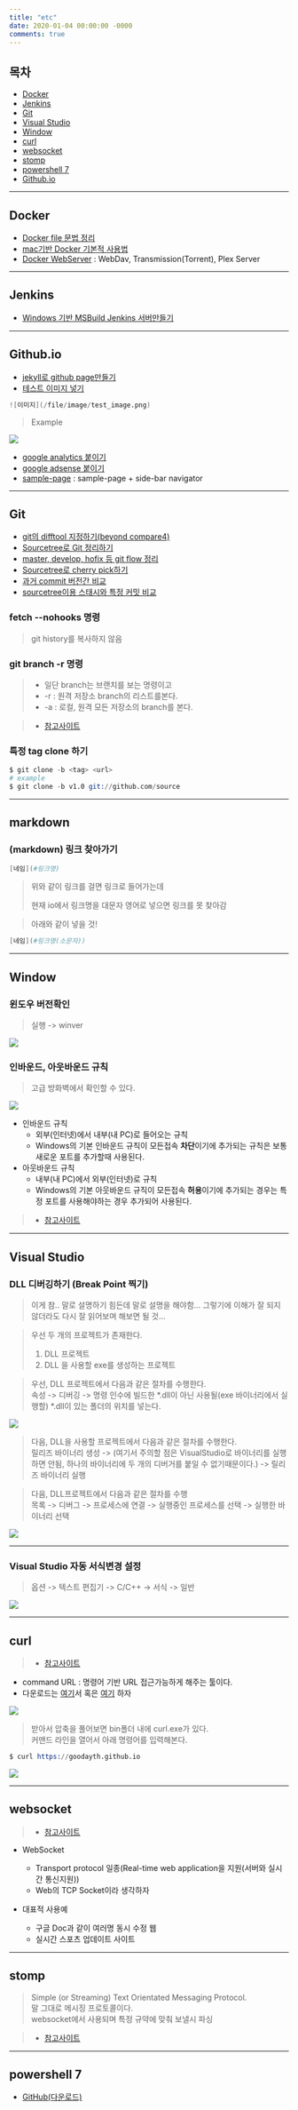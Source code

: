 ```yaml
---
title: "etc"
date: 2020-01-04 00:00:00 -0000
comments: true
---
```


## 목차

* [Docker](https://goodayth.github.io/categories-etc/#docker)
* [Jenkins](https://goodayth.github.io/categories-etc/#jenkins)
* [Git](https://goodayth.github.io/categories-etc/#git)
* [Visual Studio](https://goodayth.github.io/categories-etc/#visual-studio)
* [Window](https://goodayth.github.io/categories-etc/#window)
* [curl](https://goodayth.github.io/categories-etc/#curl)
* [websocket](https://goodayth.github.io/categories-etc/#websocket)
* [stomp](https://goodayth.github.io/categories-etc/#stomp)
* [powershell 7](https://goodayth.github.io/categories-etc/#powershell-7)
* [Github.io](https://goodayth.github.io/categories-etc/#githubio)

---

## Docker

* [Docker file 문법 정리](https://goodayth.github.io/docker-syntax)
* [mac기반 Docker 기본적 사용법](https://goodayth.github.io/docker-mac-basic)
* [Docker WebServer](https://goodayth.github.io/docker-linux-webdav) : WebDav, Transmission(Torrent), Plex Server

---

## Jenkins

* [Windows 기반 MSBuild Jenkins 서버만들기](https://goodayth.github.io/jenkins-windows-msbuild/)

---

## Github.io

* [jekyll로 github page만들기](https://goodayth.github.io/gitpage-make/)
* [테스트 이미지 넣기]()

```s
![이미지](/file/image/test_image.png)
```

> Example

![](/file/image/test_image.png)

* [google analytics 붙이기](https://goodayth.github.io/gitpage-analysis/)
* [google adsense 붙이기](https://goodayth.github.io/gitpage-adsense/)
* [sample-page](https://goodayth.github.io/sample/page-sample/) : sample-page + side-bar navigator

---

## Git

* [git의 difftool 지정하기(beyond compare4)](https://goodayth.github.io/git-difftool/)
* [Sourcetree로 Git 정리하기](https://goodayth.github.io/git-source-tree/)
* [master, develop, hofix 등 git flow 정리](https://goodayth.github.io/git-flow/)
* [Sourcetree로 cherry pick하기](https://goodayth.github.io/git-cherry-pick/)
* [과거 commit 버전간 비교](https://goodayth.github.io/git-compare-past-commit/)
* [sourcetree이용 스태시와 특정 커밋 비교](/git/stash-compare/)

### fetch --nohooks 명령

> git history를 복사하지 않음

### git branch -r 명령

> * 일단 branch는 브랜치를 보는 명령이고
> * -r : 원격 저장소 branch의 리스트를본다.
> * -a : 로컬, 원격 모든 저장소의 branch를 본다.

> * [참고사이트](https://cjh5414.github.io/get-git-remote-branch/)

### 특정 tag clone 하기

```s
$ git clone -b <tag> <url>
# example
$ git clone -b v1.0 git://github.com/source
```

---

## markdown

### (markdown) 링크 찾아가기

```s
[네임](#링크명)
```

> 위와 같이 링크를 걸면 링크로 들어가는데
>
> 현재 io에서 링크명을 대문자 영어로 넣으면 링크를 못 찾아감

> 아래와 같이 넣을 것!

```s
[네임](#링크명(소문자))
```

---

## Window

### 윈도우 버전확인 

> 실행 -> winver

![](/file/image/winver.png)

### 인바운드, 아웃바운드 규칙

> 고급 방화벽에서 확인할 수 있다.

![](/file/image/win-firewall.PNG)

* 인바운드 규칙
    - 외부(인터넷)에서 내부(내 PC)로 들어오는 규칙
    - Windows의 기본 인바운드 규칙이 모든접속 **차단**이기에 추가되는 규칙은 보통 새로운 포트를 추가할때 사용된다.
* 아웃바운드 규칙
    - 내부(내 PC)에서 외부(인터넷)로 규칙
    - Windows의 기본 아웃바운드 규직이 모든접속 **허용**이기에 추가되는 경우는 특정 포트를 사용해야하는 경우 추가되어 사용된다.

> * [참고사이트](https://kcmschool.com/77)

---

## Visual Studio

### DLL 디버깅하기 (Break Point 찍기)

> 이게 참.. 말로 설명하기 힘든데 말로 설명을 해야함... 그렇기에 이해가 잘 되지 않더라도 다시 잘 읽어보며 해보면 될 것...

> 우선 두 개의 프로젝트가 존재한다.<br>
> 1. DLL 프로젝트<br>
> 2. DLL 을 사용할 exe를 생성하는 프로젝트<br>

> 우선, DLL 프로젝트에서 다음과 같은 절차를 수행한다.<br>
> 속성 -> 디버깅 -> 명령 인수에 빌드한 *.dll이 아닌 사용될(exe 바이너리에서 실행할) *.dll이 있는 폴더의 위치를 넣는다.

![](/file/image/VS_DLL_Debug_Image_01.png)

> 다음, DLL을 사용할 프로젝트에서 다음과 같은 절차를 수행한다.<br>
> 릴리즈 바이너리 생성 -> (여기서 주의할 점은 VisualStudio로 바이너리를 실행하면 안됨, 하나의 바이너리에 두 개의 디버거를 붙일 수 없기때문이다.) -> 릴리즈 바이너리 실행

> 다음, DLL프로젝트에서 다음과 같은 절차를 수행<br>
> 목록 -> 디버그 -> 프로세스에 연결 -> 실행중인 프로세스를 선택 -> 실행한 바이너리 선택

![](/file/image/VS_DLL_Debug_Image_02.png)

---

### Visual Studio 자동 서식변경 설정

> 옵션 -> 텍스트 편집기 -> C/C++ -> 서식 -> 일반

![](/file/image/VS_Text_edit_Image_01.png)

---

## curl

> * [참고사이트](https://m.blog.naver.com/javaking75/220776461230)

* command URL : 명령어 기반 URL 접근가능하게 해주는 툴이다.
* 다운로드는 [여기](https://curl.haxx.se/download.html)서 혹은 [여기](https://curl.haxx.se/windows/) 하자

![](/file/image/curl_image_01.png)

> 받아서 압축을 풀어보면 bin폴더 내에 curl.exe가 있다.<br>
> 커맨드 라인을 열어서 아래 명령어를 입력해본다.

```s
$ curl https://goodayth.github.io
```

![](/file/image/curl_image_02.png)

---

## websocket

> * [참고사이트](http://utk-unm.blogspot.com/2016/10/websocket.html)

* WebSocket
    - Transport protocol 일종(Real-time web application을 지원(서버와 실시간 통신지원))
    - Web의 TCP Socket이라 생각하자

* 대표적 사용예
    - 구글 Doc과 같이 여러명 동시 수정 웹
    - 실시간 스포츠 업데이트 사이트

---

## stomp

> Simple (or Streaming) Text Orientated Messaging Protocol.<br>
> 말 그대로 메시징 프로토콜이다.<br>
> websocket에서 사용되며 특정 규약에 맞춰 보낼시 파싱<br>

> * [참고사이트](https://swiftymind.tistory.com/tag/Websocket%20%2B%20STOMP)

---

## powershell 7

* [GitHub(다운로드)](https://github.com/PowerShell/PowerShell/releases)

